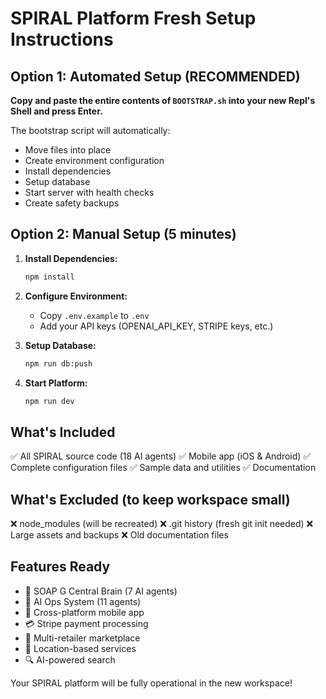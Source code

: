 # SPIRAL Platform Fresh Setup Instructions

## Option 1: Automated Setup (RECOMMENDED)
**Copy and paste the entire contents of `BOOTSTRAP.sh` into your new Repl's Shell and press Enter.**

The bootstrap script will automatically:
- Move files into place
- Create environment configuration
- Install dependencies
- Setup database
- Start server with health checks
- Create safety backups

## Option 2: Manual Setup (5 minutes)
1. **Install Dependencies:**
   ```bash
   npm install
   ```

2. **Configure Environment:**
   - Copy `.env.example` to `.env`
   - Add your API keys (OPENAI_API_KEY, STRIPE keys, etc.)

3. **Setup Database:**
   ```bash
   npm run db:push
   ```

4. **Start Platform:**
   ```bash
   npm run dev
   ```

## What's Included
✅ All SPIRAL source code (18 AI agents)
✅ Mobile app (iOS & Android)
✅ Complete configuration files
✅ Sample data and utilities
✅ Documentation

## What's Excluded (to keep workspace small)
❌ node_modules (will be recreated)
❌ .git history (fresh git init needed)
❌ Large assets and backups
❌ Old documentation files

## Features Ready
- 🧠 SOAP G Central Brain (7 AI agents)
- 🤖 AI Ops System (11 agents)
- 📱 Cross-platform mobile app
- 💳 Stripe payment processing
- 🏪 Multi-retailer marketplace
- 📍 Location-based services
- 🔍 AI-powered search

Your SPIRAL platform will be fully operational in the new workspace!
